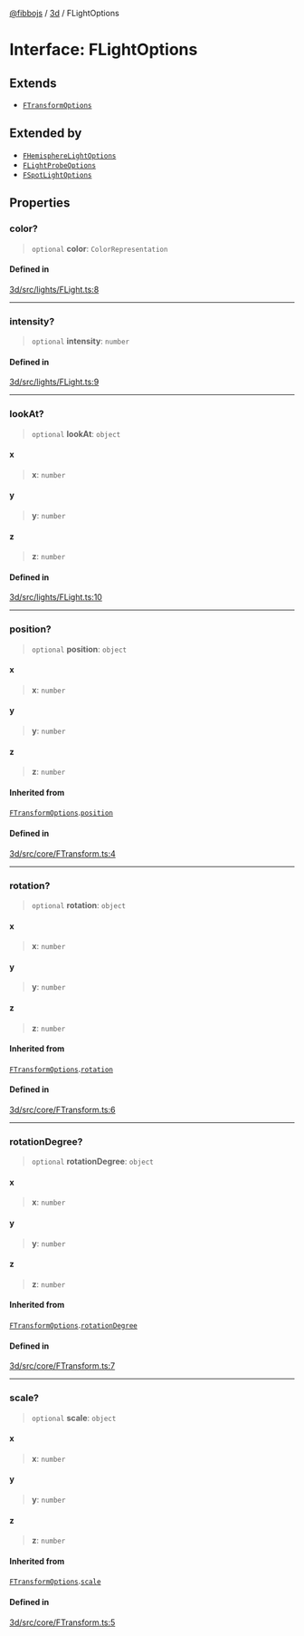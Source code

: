 [@fibbojs](/api/index) / [3d](/api/3d) / FLightOptions

# Interface: FLightOptions

## Extends

- [`FTransformOptions`](FTransformOptions.md)

## Extended by

- [`FHemisphereLightOptions`](FHemisphereLightOptions.md)
- [`FLightProbeOptions`](FLightProbeOptions.md)
- [`FSpotLightOptions`](FSpotLightOptions.md)

## Properties

### color?

> `optional` **color**: `ColorRepresentation`

#### Defined in

[3d/src/lights/FLight.ts:8](https://github.com/fibbojs/fibbo/blob/bc4521390a7de80cd2e57e65854cfa488d5a5f8a/packages/3d/src/lights/FLight.ts#L8)

***

### intensity?

> `optional` **intensity**: `number`

#### Defined in

[3d/src/lights/FLight.ts:9](https://github.com/fibbojs/fibbo/blob/bc4521390a7de80cd2e57e65854cfa488d5a5f8a/packages/3d/src/lights/FLight.ts#L9)

***

### lookAt?

> `optional` **lookAt**: `object`

#### x

> **x**: `number`

#### y

> **y**: `number`

#### z

> **z**: `number`

#### Defined in

[3d/src/lights/FLight.ts:10](https://github.com/fibbojs/fibbo/blob/bc4521390a7de80cd2e57e65854cfa488d5a5f8a/packages/3d/src/lights/FLight.ts#L10)

***

### position?

> `optional` **position**: `object`

#### x

> **x**: `number`

#### y

> **y**: `number`

#### z

> **z**: `number`

#### Inherited from

[`FTransformOptions`](FTransformOptions.md).[`position`](FTransformOptions.md#position)

#### Defined in

[3d/src/core/FTransform.ts:4](https://github.com/fibbojs/fibbo/blob/bc4521390a7de80cd2e57e65854cfa488d5a5f8a/packages/3d/src/core/FTransform.ts#L4)

***

### rotation?

> `optional` **rotation**: `object`

#### x

> **x**: `number`

#### y

> **y**: `number`

#### z

> **z**: `number`

#### Inherited from

[`FTransformOptions`](FTransformOptions.md).[`rotation`](FTransformOptions.md#rotation)

#### Defined in

[3d/src/core/FTransform.ts:6](https://github.com/fibbojs/fibbo/blob/bc4521390a7de80cd2e57e65854cfa488d5a5f8a/packages/3d/src/core/FTransform.ts#L6)

***

### rotationDegree?

> `optional` **rotationDegree**: `object`

#### x

> **x**: `number`

#### y

> **y**: `number`

#### z

> **z**: `number`

#### Inherited from

[`FTransformOptions`](FTransformOptions.md).[`rotationDegree`](FTransformOptions.md#rotationdegree)

#### Defined in

[3d/src/core/FTransform.ts:7](https://github.com/fibbojs/fibbo/blob/bc4521390a7de80cd2e57e65854cfa488d5a5f8a/packages/3d/src/core/FTransform.ts#L7)

***

### scale?

> `optional` **scale**: `object`

#### x

> **x**: `number`

#### y

> **y**: `number`

#### z

> **z**: `number`

#### Inherited from

[`FTransformOptions`](FTransformOptions.md).[`scale`](FTransformOptions.md#scale)

#### Defined in

[3d/src/core/FTransform.ts:5](https://github.com/fibbojs/fibbo/blob/bc4521390a7de80cd2e57e65854cfa488d5a5f8a/packages/3d/src/core/FTransform.ts#L5)
